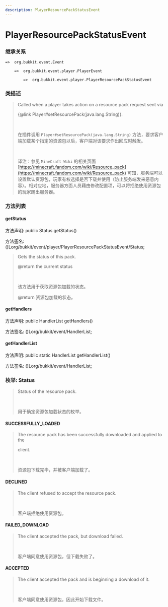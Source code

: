```yaml
---
description: PlayerResourcePackStatusEvent
---
```


# PlayerResourcePackStatusEvent

### 继承关系

    =>  org.bukkit.event.Event

        =>  org.bukkit.event.player.PlayerEvent

            =>  org.bukkit.event.player.PlayerResourcePackStatusEvent

### 类描述

> Called when a player takes action on a resource pack request sent via
> 
> {@link Player#setResourcePack(java.lang.String)}.
> 
> <br>
> 
> 在插件调用 `Player#setResourcePack(java.lang.String)` 方法，要求客户端加载某个指定的资源包以后，客户端对该要求作出回应时触发。
> 
> <br>
> 
> 译注：参见 `MineCraft Wiki` 的相关页面 [https://minecraft.fandom.com/wiki/Resource_pack](https://minecraft.fandom.com/wiki/Resource_pack) 可知，服务端可以设置默认资源包，玩家有权选择是否下载并使用（防止服务端发来恶意内容）。相对应地，服务器方面人员藉由修改配置项，可以将拒绝使用资源包的玩家踢出服务器。

### 方法列表

#### getStatus

方法声明: public Status getStatus()

方法签名: ()Lorg/bukkit/event/player/PlayerResourcePackStatusEvent/Status;

> Gets the status of this pack.
> 
> @return the current status
> 
> <br>
> 
> 该方法用于获取资源包加载的状态。
> 
> @return 资源包加载的状态。

#### getHandlers

方法声明: public HandlerList getHandlers()

方法签名: ()Lorg/bukkit/event/HandlerList;

#### getHandlerList

方法声明: public static HandlerList getHandlerList()

方法签名: ()Lorg/bukkit/event/HandlerList;

### 枚举: Status

> Status of the resource pack.
> 
> <br>
> 
> 用于确定资源包加载状态的枚举。

#### SUCCESSFULLY_LOADED

> The resource pack has been successfully downloaded and applied to the
> 
> client.
> 
> <br>
> 
> 资源包下载完毕，并被客户端加载了。

#### DECLINED

> The client refused to accept the resource pack.
> 
> <br>
> 
> 客户端拒绝使用资源包。

#### FAILED_DOWNLOAD

> The client accepted the pack, but download failed.
> 
> <br>
> 
> 客户端同意使用资源包，但下载失败了。

#### ACCEPTED

> The client accepted the pack and is beginning a download of it.
> 
> <br>
> 
> 客户端同意使用资源包，因此开始下载文件。